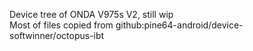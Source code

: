 Device tree of ONDA V975s V2, still wip  
Most of files copied from github:pine64-android/device-softwinner/octopus-ibt
